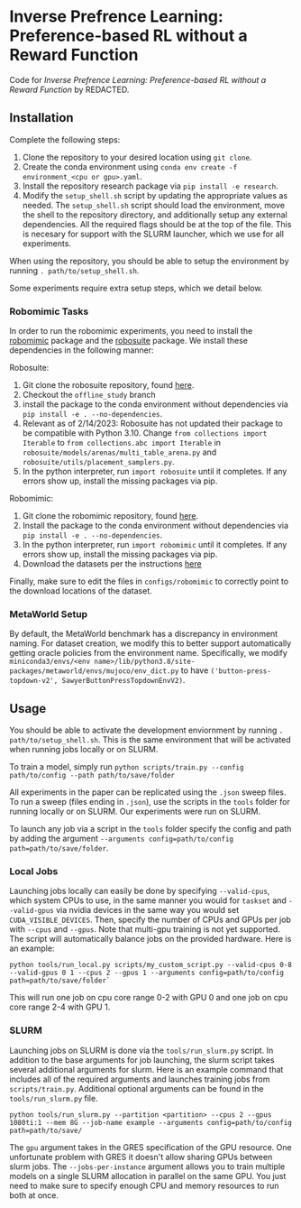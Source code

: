 # Inverse Prefrence Learning: Preference-based RL without a Reward Function

Code for *Inverse Prefrence Learning: Preference-based RL without a Reward Function* by REDACTED.

## Installation

Complete the following steps:
1. Clone the repository to your desired location using `git clone`.
2. Create the conda environment using `conda env create -f environment_<cpu or gpu>.yaml`.
3. Install the repository research package via `pip install -e research`.
4. Modify the `setup_shell.sh` script by updating the appropriate values as needed. The `setup_shell.sh` script should load the environment, move the shell to the repository directory, and additionally setup any external dependencies. All the required flags should be at the top of the file. This is necesary for support with the SLURM launcher, which we use for all experiments.

When using the repository, you should be able to setup the environment by running `. path/to/setup_shell.sh`.

Some experiments require extra setup steps, which we detail below.

### Robomimic Tasks
In order to run the robomimic experiments, you need to install the [robomimic](https://robomimic.github.io/docs/introduction/installation.html) package and the [robosuite](https://robosuite.ai/) package. We install these dependencies in the following manner:

Robosuite:
1. Git clone the robosuite repository, found [here](https://github.com/ARISE-Initiative/robosuite).
2. Checkout the `offline_study` branch
3. install the package to the conda environment without dependencies via `pip install -e . --no-dependencies`.
4. Relevant as of 2/14/2023: Robosuite has not updated their package to be compatible with Python 3.10. Change `from collections import Iterable` to `from collections.abc import Iterable` in `robosuite/models/arenas/multi_table_arena.py` and `robosuite/utils/placement_samplers.py`.
5. In the python interpreter, run `import robosuite` until it completes. If any errors show up, install the missing packages via pip.

Robomimic:
1. Git clone the robomimic repository, found [here](https://github.com/ARISE-Initiative/robosuite).
2. Install the package to the conda environment without dependencies via `pip install -e . --no-dependencies`.
3. In the python interpreter, run `import robomimic` until it completes. If any errors show up, install the missing packages via pip.
4. Download the datasets per the instructions [here](https://robomimic.github.io/docs/datasets/robomimic_v0.1.html)

Finally, make sure to edit the files in `configs/robomimic` to correctly point to the download locations of the dataset.

### MetaWorld Setup
By default, the MetaWorld benchmark has a discrepancy in environment naming. For dataset creation, we modify this to better support automatically getting oracle policies from the environment name. Specifically, we modify `miniconda3/envs/<env name>/lib/python3.8/site-packages/metaworld/envs/mujoco/env_dict.py` to have `('button-press-topdown-v2', SawyerButtonPressTopdownEnvV2)`.

## Usage
You should be able to activate the development enviornment by running `. path/to/setup_shell.sh`. This is the same environment that will be activated when running jobs locally or on SLURM.

To train a model, simply run `python scripts/train.py --config path/to/config --path path/to/save/folder`

All experiments in the paper can be replicated using the `.json` sweep files.  To run a sweep (files ending in `.json`), use the scripts in the `tools` folder for running locally or on SLURM. Our experiments were run on SLURM.

To launch any job via a script in the `tools` folder specify the config and path by adding the argument `--arguments config=path/to/config path=path/to/save/folder`.

### Local Jobs
Launching jobs locally can easily be done by specifying `--valid-cpus`, which system CPUs to use, in the same manner you would for `taskset` and `--valid-gpus` via nvidia devices in the same way you would set `CUDA_VISIBLE_DEVICES`. Then, specify the number of CPUs and GPUs per job with `--cpus` and `--gpus`. Note that multi-gpu training is not yet supported. The script will automatically balance jobs on the provided hardware. Here is an example:
```
python tools/run_local.py scripts/my_custom_script.py --valid-cpus 0-8 --valid-gpus 0 1 --cpus 2 --gpus 1 --arguments config=path/to/config path=path/to/save/folder`
```
This will run one job on cpu core range 0-2 with GPU 0 and one job on cpu core range 2-4 with GPU 1.

### SLURM
Launching jobs on SLURM is done via the `tools/run_slurm.py` script. In addition to the base arguments for job launching, the slurm script takes several additional arguments for slurm. Here is an example command that includes all of the required arguments and launches training jobs from `scripts/train.py`. Additional optional arguments can be found in the `tools/run_slurm.py` file.
```
python tools/run_slurm.py --partition <partition> --cpus 2 --gpus 1080ti:1 --mem 8G --job-name example --arguments config=path/to/config path=path/to/save/
```
The `gpu` argument takes in the GRES specification of the GPU resource. One unfortunate problem with GRES it doesn't allow sharing GPUs between slurm jobs.  The `--jobs-per-instance` argument allows you to train multiple models on a single SLURM allocation in parallel on the same GPU. You just need to make sure to specify enough CPU and memory resources to run both at once.

